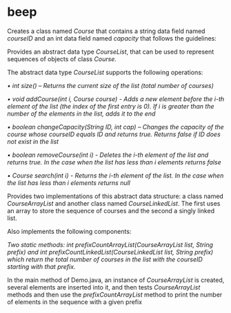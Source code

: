 # beep

Creates a class named <i>Course</i> that contains a string data field named <i>courseID</i> and an int data
field named <i>capacity</i> that follows the guidelines:

Provides an abstract data type <i>CourseList</i>, that can be used to represent
sequences of objects of class <i>Course</i>.

The abstract data type <i>CourseList</i> supports the following operations:

  <i>• int size() – Returns the current size of the list (total number of courses)</i>

  <i>• void addCourse(int i, Course course) - Adds a new element before the i-th element of
  the list (the index of the first entry is 0). If i is greater than the number of the elements in
  the list, adds it to the end </i>

  <i>• boolean changeCapacity(String ID, int cap) – Changes the capacity of the course whose
  courseID equals ID and returns true. Returns false if ID does not exist in the list </i>

  <i>• boolean removeCourse(int i) - Deletes the i-th element of the list and returns true. In the
  case when the list has less than i elements returns false</i>

  <i>• Course search(int i) - Returns the i-th element of the list. In the case when the list has
  less than i elements returns null </i>

Provides two implementations of this abstract data structure: a class named <i>CourseArrayList</i> and
another class named <i>CourseLinkedList</i>. The first uses an array to store the sequence
of courses and the second a singly linked list.


Also implements the following components:

  <i>Two static methods: int prefixCountArrayList(CourseArrayList list, String prefix) and int prefixCountLinkedList(CourseLinkedList list,   String prefix) which return the total number of courses in the list with the courseID starting with that prefix.</i>

In the main method of Demo.java, an instance of <i>CourseArrayList</i> is created, several
elements are inserted into it, and then tests <i>CourseArrayList</i> methods and then use the <i>prefixCountArrayList</i> method to
print the number of elements in the sequence with a given prefix
